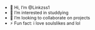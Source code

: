 - 👋 Hi, I’m @Linkzss1
- 👀 I’m interested in studdying
- 💞️ I’m looking to collaborate on projects
- ⚡ Fun fact: i love soulslikes and lol

<!---
Linkzss1/Linkzss1 is a ✨ special ✨ repository because its `README.md` (this file) appears on your GitHub profile.
You can click the Preview link to take a look at your changes.
--->
